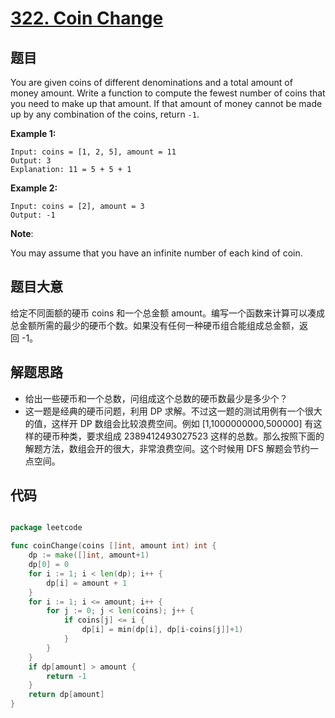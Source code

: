 # [322. Coin Change](https://leetcode.com/problems/coin-change/)


## 题目

You are given coins of different denominations and a total amount of money amount. Write a function to compute the fewest number of coins that you need to make up that amount. If that amount of money cannot be made up by any combination of the coins, return `-1`.

**Example 1:**

    Input: coins = [1, 2, 5], amount = 11
    Output: 3 
    Explanation: 11 = 5 + 5 + 1

**Example 2:**

    Input: coins = [2], amount = 3
    Output: -1

**Note**:

You may assume that you have an infinite number of each kind of coin.

## 题目大意

给定不同面额的硬币 coins 和一个总金额 amount。编写一个函数来计算可以凑成总金额所需的最少的硬币个数。如果没有任何一种硬币组合能组成总金额，返回 -1。



## 解题思路

- 给出一些硬币和一个总数，问组成这个总数的硬币数最少是多少个？
- 这一题是经典的硬币问题，利用 DP 求解。不过这一题的测试用例有一个很大的值，这样开 DP 数组会比较浪费空间。例如 [1,1000000000,500000] 有这样的硬币种类，要求组成 2389412493027523 这样的总数。那么按照下面的解题方法，数组会开的很大，非常浪费空间。这个时候用 DFS 解题会节约一点空间。



## 代码

```go

package leetcode

func coinChange(coins []int, amount int) int {
	dp := make([]int, amount+1)
	dp[0] = 0
	for i := 1; i < len(dp); i++ {
		dp[i] = amount + 1
	}
	for i := 1; i <= amount; i++ {
		for j := 0; j < len(coins); j++ {
			if coins[j] <= i {
				dp[i] = min(dp[i], dp[i-coins[j]]+1)
			}
		}
	}
	if dp[amount] > amount {
		return -1
	}
	return dp[amount]
}

```